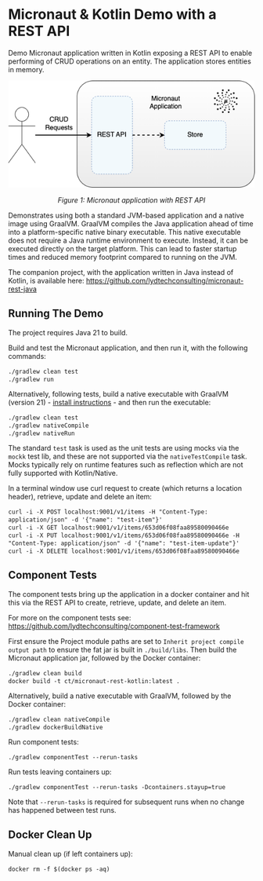 # Micronaut & Kotlin Demo with a REST API

Demo Micronaut application written in Kotlin exposing a REST API to enable performing of CRUD operations on an entity.  The application stores entities in memory.

<div style="text-align:center"><img src="micronaut-rest.png" /></div>
<p style="text-align: center;"><I>Figure 1: Micronaut application with REST API</I></p>

Demonstrates using both a standard JVM-based application and a native image using GraalVM.  GraalVM compiles the Java application ahead of time into a platform-specific native binary executable. This native executable does not require a Java runtime environment to execute. Instead, it can be executed directly on the target platform.  This can lead to faster startup times and reduced memory footprint compared to running on the JVM.

The companion project, with the application written in Java instead of Kotlin, is available here:
https://github.com/lydtechconsulting/micronaut-rest-java

## Running The Demo

The project requires Java 21 to build.

Build and test the Micronaut application, and then run it, with the following commands:
```
./gradlew clean test
./gradlew run
```

Alternatively, following tests, build a native executable with GraalVM (version 21) - [install instructions](https://www.graalvm.org/latest/docs/getting-started/) - and then run the executable:
```
./gradlew clean test
./gradlew nativeCompile
./gradlew nativeRun
```
The standard `test` task is used as the unit tests are using mocks via the `mockk` test lib, and these are not supported via the `nativeTestCompile` task.  Mocks typically rely on runtime features such as reflection which are not fully supported with Kotlin/Native.

In a terminal window use curl request to create (which returns a location header), retrieve, update and delete an item:
```
curl -i -X POST localhost:9001/v1/items -H "Content-Type: application/json" -d '{"name": "test-item"}'
curl -i -X GET localhost:9001/v1/items/653d06f08faa89580090466e
curl -i -X PUT localhost:9001/v1/items/653d06f08faa89580090466e -H "Content-Type: application/json" -d '{"name": "test-item-update"}'
curl -i -X DELETE localhost:9001/v1/items/653d06f08faa89580090466e
```

## Component Tests

The component tests bring up the application in a docker container and hit this via the REST API to create, retrieve, update, and delete an item.

For more on the component tests see: https://github.com/lydtechconsulting/component-test-framework

First ensure the Project module paths are set to `Inherit project compile output path` to ensure the fat jar is built in `./build/libs`.  Then build the Micronaut application jar, followed by the Docker container:
```
./gradlew clean build
docker build -t ct/micronaut-rest-kotlin:latest .
```

Alternatively, build a native executable with GraalVM, followed by the Docker container:
```
./gradlew clean nativeCompile
./gradlew dockerBuildNative
```

Run component tests:
```
./gradlew componentTest --rerun-tasks
```

Run tests leaving containers up:
```
./gradlew componentTest --rerun-tasks -Dcontainers.stayup=true
```

Note that `--rerun-tasks` is required for subsequent runs when no change has happened between test runs.

## Docker Clean Up

Manual clean up (if left containers up):
```
docker rm -f $(docker ps -aq)
```
